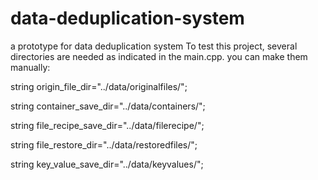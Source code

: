 # data-deduplication-system
a prototype for data deduplication system
To test this project, several directories are needed as indicated in the main.cpp. you can make them manually:
  
  string origin_file_dir="../data/originalfiles/";
  
  string container_save_dir="../data/containers/";
  
  string file_recipe_save_dir="../data/filerecipe/";
  
  string file_restore_dir="../data/restoredfiles/";
  
  string key_value_save_dir="../data/keyvalues/";
